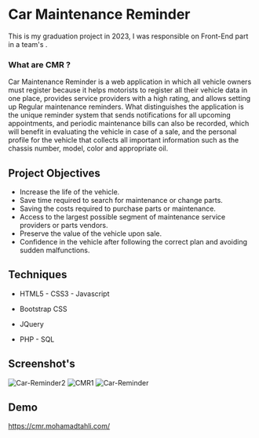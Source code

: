 
# Car Maintenance Reminder

This is my graduation project in 2023, I was responsible on Front-End part in a team's .

### What are CMR ?
Car Maintenance Reminder is a web application in which all vehicle owners must register because it helps motorists to register all their vehicle data in one place, provides service providers with a high rating, and allows setting up Regular maintenance reminders. What distinguishes the application is the unique reminder system that sends notifications for all upcoming appointments, and periodic maintenance bills can also be recorded, which will benefit in evaluating the vehicle in case of a sale, and the personal profile for the vehicle that collects all important information such as the chassis number, model, color and appropriate oil.




## Project Objectives 
-	Increase the life of the vehicle. 
- Save time required to search for maintenance or change parts. 
- 	Saving the costs required to purchase parts or maintenance. 
-	Access to the largest possible segment of maintenance service providers or parts vendors. 
-	Preserve the value of the vehicle upon sale. 
-	Confidence in the vehicle after following the correct plan and avoiding sudden malfunctions.

## Techniques

- HTML5 - CSS3 - Javascript 

- Bootstrap CSS 

- JQuery 

- PHP - SQL





## Screenshot's 

![Car-Reminder2](https://github.com/mohamadTahli23/CMR-Project/assets/77210237/f07c6ed9-dc72-4d4c-9e72-efab2b196a01)
![CMR1](https://github.com/mohamadTahli23/CMR-Project/assets/77210237/577992b2-601b-452b-8912-8c72e880eb54)
![Car-Reminder](https://github.com/mohamadTahli23/CMR-Project/assets/77210237/7bd6ee82-5fe3-497b-8188-d0a1f431384f)



## Demo

https://cmr.mohamadtahli.com/
